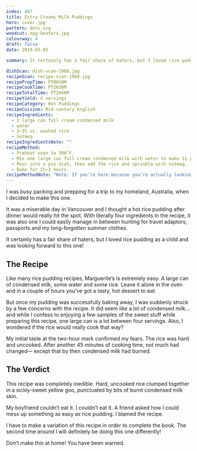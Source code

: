 ```yaml
---
index: 447
title: Extra Creamy Milk Puddings
hero: cover.jpg
pattern: dots.svg
woodcut: egg-beaters.jpg
colourway: 4
draft: false
date: 2019-03-05

summary: It certainly has a fair share of haters, but I loved rice pudding as a child and was looking forward to this one!

dishScan: dish-scan-1960.jpg
recipeScan: recipe-scan-1960.jpg
recipePrepTime: PT0H10M
recipeCookTime: PT2H30M
recipeTotalTime: PT2H40M
recipeYield: 4 servings
recipeCategory: Hot Puddings
recipeCuisine: Mid-century English
recipeIngredients:
  - 1 large can full cream condensed milk
  - water
  - 3–3½ oz. washed rice
  - nutmeg
recipeIngredientsNote: ""
recipeMethod:
  - Preheat oven to 300˚F.
  - Mix one large can full cream condensed milk with water to make 1¾ pint.
  - Pour into a pie dish, then add the rice and sprinkle with nutmeg.
  - Bake for 2½–3 hours.
recipeMethodNote: "Note: If you’re here because you’re actually looking for a rice pudding recipe that works, don’t try this one. This one on [allrecipes](https://www.allrecipes.com/recipe/24059/creamy-rice-pudding/) has a pretty decent rating."
---
```


I was busy packing and prepping for a trip to my homeland, Australia, when I decided to make this one.

It was a miserable day in Vancouver and I thought a hot rice pudding after dinner would really hit the spot. With literally four ingredients in the recipe, it was also one I could easily manage in between hunting for travel adaptors, passports and my long-forgotten summer clothes.

It certainly has a fair share of haters, but I loved rice pudding as a child and was looking forward to this one!

## The Recipe

Like many rice pudding recipes, Marguerite’s is extremely easy. A large can of condensed milk, some water and some rice. Leave it alone in the oven and in a couple of hours you’ve got a tasty, hot dessert to eat.

But once my pudding was successfully baking away, I was suddenly struck by a few concerns with the recipe. It did seem like a lot of condensed milk... and while I confess to enjoying a few samples of the sweet stuff while preparing this recipe, one large can is a lot between four servings. Also, I wondered if the rice would really cook that way?

My initial taste at the two-hour mark confirmed my fears. The rice was hard and uncooked. After another 45 minutes of cooking time, not much had changed— except that by then condensed milk had burned.

## The Verdict

This recipe was completely inedible. Hard, uncooked rice clumped together in a sickly-sweet yellow goo, punctuated by bits of burnt condensed milk skin.

My boyfriend couldn’t eat it. I couldn’t eat it. A friend asked how I could mess up something as easy as rice pudding. I blamed the recipe.

I have to make a variation of this recipe in order to complete the book. The second time around I will definitely be doing this one differently!

Don’t make this at home! You have been warned.